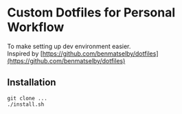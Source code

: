 # Custom Dotfiles for Personal Workflow
To make setting up dev environment easier.  
Inspired by [https://github.com/benmatselby/dotfiles](https://github.com/benmatselby/dotfiles)
## Installation
```
git clone ...
./install.sh
```
